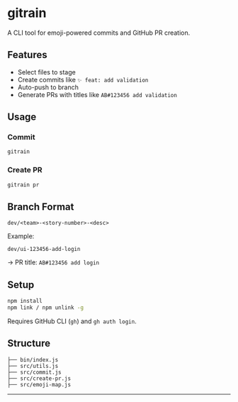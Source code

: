 # gitrain

A CLI tool for emoji-powered commits and GitHub PR creation.

## Features

- Select files to stage
- Create commits like `✨ feat: add validation`
- Auto-push to branch
- Generate PRs with titles like `AB#123456 add validation`

## Usage

### Commit

```bash
gitrain
```

### Create PR

```bash
gitrain pr
```

## Branch Format

```
dev/<team>-<story-number>-<desc>
```

Example:

```
dev/ui-123456-add-login
```

→ PR title: `AB#123456 add login`

## Setup

```bash
npm install
npm link / npm unlink -g
```

Requires GitHub CLI (`gh`) and `gh auth login`.

## Structure

```
├── bin/index.js
├── src/utils.js
├── src/commit.js
├── src/create-pr.js
├── src/emoji-map.js
```

---
